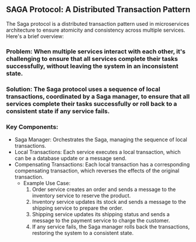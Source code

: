 ## SAGA Protocol: A Distributed Transaction Pattern
The Saga protocol is a distributed transaction pattern used in microservices architecture to ensure atomicity and consistency across multiple services. Here's a brief overview:
### Problem: When multiple services interact with each other, it's challenging to ensure that all services complete their tasks successfully, without leaving the system in an inconsistent state.
### Solution: The Saga protocol uses a sequence of local transactions, coordinated by a Saga manager, to ensure that all services complete their tasks successfully or roll back to a consistent state if any service fails.
### Key Components:
 - Saga Manager: Orchestrates the Saga, managing the sequence of local transactions.
 - Local Transactions: Each service executes a local transaction, which can be a database update or a message send.
 - Compensating Transactions: Each local transaction has a corresponding compensating transaction, which reverses the effects of the original transaction.
     - Example Use Case:
         1. Order service creates an order and sends a message to the inventory service to reserve the product.
         2. Inventory service updates its stock and sends a message to the shipping service to prepare the order.
         3. Shipping service updates its shipping status and sends a message to the payment service to charge the customer.
         4. If any service fails, the Saga manager rolls back the transactions, restoring the system to a consistent state.
